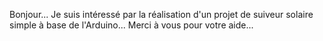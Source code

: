 Bonjour...
Je suis intéressé par la réalisation d'un projet de suiveur solaire simple à base de l'Arduino...
Merci à vous pour votre aide...
<!---
rhumb1/rhumb1 is a ✨ special ✨ repository because its `README.md` (this file) appears on your GitHub profile.
You can click the Preview link to take a look at your changes.
--->
